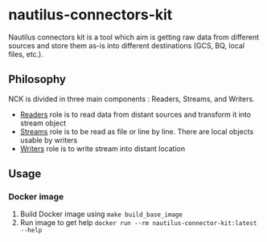 # nautilus-connectors-kit

Nautilus connectors kit is a tool which aim is getting raw data from different sources and store them as-is into different destinations (GCS, BQ, local files, etc.).

## Philosophy

NCK is divided in three main components : Readers, Streams, and Writers.

- [Readers](./lib/readers/README.md) role is to read data from distant sources and transform it into stream object
- [Streams](./lib/streams/README.md) role is to be read as file or line by line. There are local objects usable by writers
- [Writers](./lib/writers/README.md) role is to write stream into distant location

## Usage

### Docker image

1. Build Docker image using `make build_base_image`
2. Run image to get help `docker run --rm nautilus-connector-kit:latest --help`
